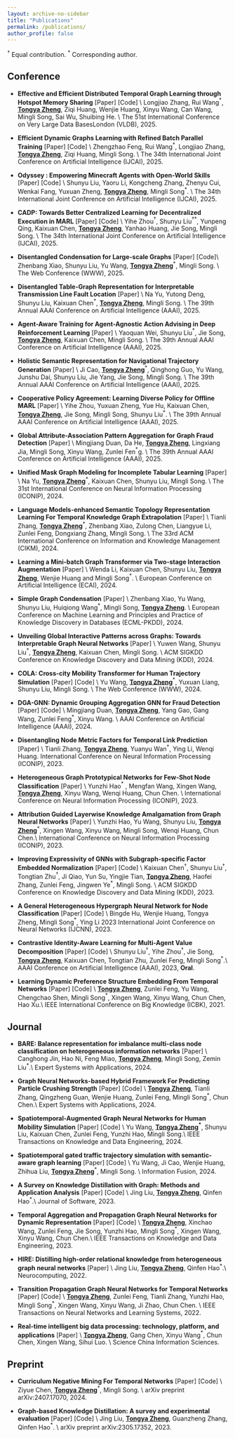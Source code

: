 ```yaml
---
layout: archive-no-sidebar
title: "Publications"
permalink: /publications/
author_profile: false
---
```


$^\dagger$ Equal contribution. $^*$ Corresponding author.

## Conference

- **Effective and Efficient Distributed Temporal Graph Learning through Hotspot Memory Sharing** <a href="" target="_blank" style="text-decoration: none">\[Paper\]</a> <a href="" target="_blank" style="text-decoration: none">\[Code\]</a> \\
  Longjiao Zhang, Rui Wang$^*$, **<u>Tongya Zheng</u>**, Ziqi Huang, Wenjie Huang, Xinyu Wang, Can Wang, Mingli Song, Sai Wu, Shuibing He. \\
  The 51st International Conference on Very Large Data BasesLondon (VLDB), 2025.

- **Efficient Dynamic Graphs Learning with Refined Batch Parallel Training** <a href="" target="_blank" style="text-decoration: none">\[Paper\]</a> <a href="" target="_blank" style="text-decoration: none">\[Code\]</a> \\
  Zhengzhao Feng, Rui Wang$^*$, Longjiao Zhang, **<u>Tongya Zheng</u>**, Ziqi Huang, Mingli Song. \\
  The 34th International Joint Conference on Artificial Intelligence (IJCAI), 2025.

- **Odyssey : Empowering Minecraft Agents with Open-World Skills** <a href="https://arxiv.org/abs/2407.15325" target="_blank" style="text-decoration: none">\[Paper\]</a> <a href="https://github.com/zju-vipa/Odyssey" target="_blank" style="text-decoration: none">\[Code\]</a> \\
  Shunyu Liu, Yaoru Li, Kongcheng Zhang, Zhenyu Cui, Wenkai Fang, Yuxuan Zheng, **<u>Tongya Zheng</u>**, Mingli Song$^*$. \\
  The 34th International Joint Conference on Artificial Intelligence (IJCAI), 2025.

- **CADP: Towards Better Centralized Learning for Decentralized Execution in MARL** <a href="https://arxiv.org/abs/2305.17352" target="_blank" style="text-decoration: none">\[Paper\]</a> <a href="https://github.com/zyh1999/CADP" target="_blank" style="text-decoration: none">\[Code\]</a> \\
  Yihe Zhou$^\dagger$, Shunyu Liu$^{\dagger *}$, Yunpeng Qing, Kaixuan Chen, **<u>Tongya Zheng</u>**, Yanhao Huang, Jie Song, Mingli Song. \\
  The 34th International Joint Conference on Artificial Intelligence (IJCAI), 2025.

- **Disentangled Condensation for Large-scale Graphs** <a href="https://arxiv.org/abs/2401.12231" target="_blank" style="text-decoration: none">\[Paper\]</a> <a href="https://github.com/BangHonor/DisCo" target="_blank" style="text-decoration: none">\[Code\]</a>\\
  Zhenbang Xiao, Shunyu Liu, Yu Wang, **<u>Tongya Zheng</u>**$^*$, Mingli Song. \\
  The Web Conference (WWW), 2025.

- **Disentangled Table-Graph Representation for Interpretable Transmission Line Fault Location** <a href="https://openreview.net/forum?id=u9vHIPJJeM" target="_blank" style="text-decoration: none">\[Paper\]</a> \\
  Na Yu, Yutong Deng, Shunyu Liu, Kaixuan Chen$^*$, **<u>Tongya Zheng</u>**, Mingli Song. \\
  The 39th Annual AAAI Conference on Artificial Intelligence (AAAI), 2025.

- **Agent-Aware Training for Agent-Agnostic Action Advising in Deep Reinforcement Learning** <a href="https://openreview.net/forum?id=uqzbsLLMtR" target="_blank" style="text-decoration: none">\[Paper\]</a> \\
  Yaoquan Wei, Shunyu Liu$^*$, Jie Song, **<u>Tongya Zheng</u>**, Kaixuan Chen, Mingli Song. \\
  The 39th Annual AAAI Conference on Artificial Intelligence (AAAI), 2025.

- **Holistic Semantic Representation for Navigational Trajectory Generation** <a href="https://openreview.net/forum?id=wH1Dkg2YeL" target="_blank" style="text-decoration: none">\[Paper\]</a> \\
  Ji Cao, **<u>Tongya Zheng</u>**$^*$, Qinghong Guo, Yu Wang, Junshu Dai, Shunyu Liu, Jie Yang, Jie Song, Mingli Song. \\
  The 39th Annual AAAI Conference on Artificial Intelligence (AAAI), 2025.

- **Cooperative Policy Agreement: Learning Diverse Policy for Offline MARL** <a href="https://openreview.net/forum?id=ti370UZvyP" target="_blank" style="text-decoration: none">\[Paper\]</a> \\
  Yihe Zhou, Yuxuan Zheng, Yue Hu, Kaixuan Chen, **<u>Tongya Zheng</u>**, Jie Song, Mingli Song, Shunyu Liu$^*$. \\
  The 39th Annual AAAI Conference on Artificial Intelligence (AAAI), 2025.

- **Global Attribute-Association Pattern Aggregation for Graph Fraud Detection** <a href="https://openreview.net/forum?id=Vnh0oHEXu9" target="_blank" style="text-decoration: none">\[Paper\]</a> \\
  Mingjiang Duan, Da He, **<u>Tongya Zheng</u>**, Lingxiang Jia, Mingli Song, Xinyu Wang, Zunlei Fen$^*$g. \\
  The 39th Annual AAAI Conference on Artificial Intelligence (AAAI), 2025.

- **Unified Mask Graph Modeling for Incomplete Tabular Learning** <a href="" target="_blank" style="text-decoration: none">\[Paper\]</a> \\
  Na Yu, **<u>Tongya Zheng</u>**$^*$, Kaixuan Chen, Shunyu Liu, Mingli Song. \\
  The 31st International Conference on Neural Information Processing (ICONIP), 2024.

- **Language Models-enhanced Semantic Topology Representation Learning For Temporal Knowledge Graph Extrapolation** <a href="https://dl.acm.org/doi/10.1145/3627673.3679602" target="_blank" style="text-decoration: none">\[Paper\]</a> \\
  Tianli Zhang, **<u>Tongya Zheng</u>**$^*$, Zhenbang Xiao, Zulong Chen, Liangyue Li, Zunlei Feng, Dongxiang Zhang, Mingli Song. \\
  The 33rd ACM International Conference on Information and Knowledge Management (CIKM), 2024.

- **Learning a Mini-batch Graph Transformer via Two-stage Interaction Augmentation** <a href="https://www.ecai2024.eu/programme/accepted-papers" target="_blank" style="text-decoration: none">\[Paper\]</a> \\
  Wenda Li, Kaixuan Chen, Shunyu Liu, **<u>Tongya Zheng</u>**, Wenjie Huang and Mingli Song$^*$. \\
  European Conference on Artificial Intelligence (ECAI), 2024.

- **Simple Graph Condensation** <a href="https://arxiv.org/abs/2403.14951" target="_blank" style="text-decoration: none">\[Paper\]</a> \\
  Zhenbang Xiao, Yu Wang, Shunyu Liu, Huiqiong Wang$^*$, Mingli Song, **<u>Tongya Zheng</u>**. \\
  European Conference on Machine Learning and Principles and Practice of Knowledge Discovery in Databases (ECML-PKDD), 2024.

- **Unveiling Global Interactive Patterns across Graphs: Towards Interpretable Graph Neural Networks** <a href="https://openreview.net/forum?id=YsTHWus1DF" target="_blank" style="text-decoration: none">\[Paper\]</a> \\
  Yuwen Wang, Shunyu Liu$^*$, **<u>Tongya Zheng</u>**, Kaixuan Chen, Mingli Song. \\
  ACM SIGKDD Conference on Knowledge Discovery and Data Mining (KDD), 2024.

- **COLA: Cross-city Mobility Transformer for Human Trajectory Simulation** <a href="https://dl.acm.org/doi/abs/10.1145/3589334.3645469" target="_blank" style="text-decoration: none">\[Paper\]</a> <a href="https://github.com/Star607/Cross-city-Mobility-Transformer" target="_blank" style="text-decoration: none">\[Code\]</a> \\
  Yu Wang, **<u>Tongya Zheng</u>**$^*$, Yuxuan Liang, Shunyu Liu, Mingli Song. \\
  The Web Conference (WWW), 2024.

- **DGA-GNN: Dynamic Grouping Aggregation GNN for Fraud Detection** <a href="https://ojs.aaai.org/index.php/AAAI/article/view/29067" target="_blank" style="text-decoration: none">\[Paper\]</a> <a href="https://github.com/AtwoodDuan/DGA-GNN" target="_blank" style="text-decoration: none">\[Code\]</a> \\
  Mingjiang Duan, **<u>Tongya Zheng</u>**, Yang Gao, Gang Wang, Zunlei Feng$^*$, Xinyu Wang. \\
  AAAI Conference on Artificial Intelligence (AAAI), 2024.

- **Disentangling Node Metric Factors for Temporal Link Prediction** <a href="https://link.springer.com/chapter/10.1007/978-981-99-8082-6_27
" target="_blank" style="text-decoration: none">\[Paper\]</a> \\
  Tianli Zhang, **<u>Tongya Zheng</u>**, Yuanyu Wan$^*$, Ying Li, Wenqi Huang.
  International Conference on Neural Information Processing (ICONIP), 2023.
 
- **Heterogeneous Graph Prototypical Networks for Few-Shot Node Classification** <a href="
https://link.springer.com/chapter/10.1007/978-981-99-8132-8_41" target="_blank" style="text-decoration: none">\[Paper\]</a> \\
  Yunzhi Hao$^*$ , Mengfan Wang, Xingen Wang, **<u>Tongya Zheng</u>**, Xinyu Wang, Wenqi Huang, Chun Chen. \\
  International Conference on Neural Information Processing (ICONIP), 2023.

- **Attribution Guided Layerwise Knowledge Amalgamation from Graph Neural Networks** <a href="https://www.springerprofessional.de/attribution-guided-layerwise-knowledge-amalgamation-from-graph-n/26298874" target="_blank" style="text-decoration: none">\[Paper\]</a> \\
  Yunzhi Hao, Yu Wang, Shunyu Liu, **<u>Tongya Zheng</u>**$^*$, Xingen Wang, Xinyu Wang, Mingli Song, Wenqi Huang, Chun Chen.\\
  International Conference on Neural Information Processing (ICONIP), 2023.

- **Improving Expressivity of GNNs with Subgraph-specific Factor Embedded Normalization** <a href="https://arxiv.org/abs/2305.19903" target="_blank" style="text-decoration: none">\[Paper\]</a> <a href="https://github.com/chenchkx/SuperNorm" target="_blank" style="text-decoration: none">\[Code\]</a> \\
  Kaixuan Chen$^\dagger$, Shunyu Liu$^\dagger$, Tongtian Zhu$^\dagger$, Ji Qiao, Yun Su, Yingjie Tian, **<u>Tongya Zheng</u>**, Haofei Zhang, Zunlei Feng, Jingwen Ye$^*$, Mingli Song. \\
  ACM SIGKDD Conference on Knowledge Discovery and Data Mining (KDD), 2023.

- **A General Heterogeneous Hypergraph Neural Network for Node Classification** <a href="" target="_blank" style="text-decoration: none">\[Paper\]</a> <a href="" target="_blank" style="text-decoration: none">\[Code\]</a> \\
Bingde Hu, Wenjie Huang, Tongya Zheng, Mingli Song$^*$, Ying Li
2023 International Joint Conference on Neural Networks (IJCNN), 2023.

- **Contrastive Identity-Aware Learning for Multi-Agent Value Decomposition** <a href="https://arxiv.org/abs/2211.12712" target="_blank" style="text-decoration: none">\[Paper\]</a> <a href="https://github.com/liushunyu/CIA" target="_blank" style="text-decoration: none">\[Code\]</a> \\
  Shunyu Liu$^\dagger$, Yihe Zhou$^\dagger$, Jie Song, **<u>Tongya Zheng</u>**, Kaixuan Chen, Tongtian Zhu, Zunlei Feng, Mingli Song$^*$.\\
  AAAI Conference on Artificial Intelligence (AAAI), 2023, **Oral**.

- **Learning Dynamic Preference Structure Embedding From Temporal Networks** <a href="https://ieeexplore.ieee.org/abstract/document/9667681" target="_blank" style="text-decoration: none">\[Paper\]</a> <a href="https://github.com/doujiang-zheng/Dynamic-Preference-Structure" target="_blank" style="text-decoration: none">\[Code\]</a> \\
  **<u>Tongya Zheng</u>**, Zunlei Feng, Yu Wang, Chengchao Shen, Mingli Song$^*$, Xingen Wang, Xinyu Wang, Chun Chen, Hao Xu.\\
  IEEE International Conference on Big Knowledge (ICBK), 2021.

## Journal

- **BARE: Balance representation for imbalance multi-class node classification on heterogeneous information networks** <a href="https://www.sciencedirect.com/science/article/abs/pii/S0957417425001289" target="_blank" style="text-decoration: none">\[Paper\]</a> \\
  Canghong Jin, Hao Ni, Feng Miao, **<u>Tongya Zheng</u>**, Mingli Song, Zemin Liu$^*$.\\
  Expert Systems with Applications, 2024.

- **Graph Neural Networks-based Hybrid Framework For Predicting Particle Crushing Strength** <a href="https://www.sciencedirect.com/science/article/abs/pii/S0957417424015586" target="_blank" style="text-decoration: none">\[Paper\]</a> <a href="https://github.com/doujiang-zheng/GNN-For-Particle-Crushing" target="_blank" style="text-decoration: none">\[Code\]</a> \\
  **<u>Tongya Zheng</u>**, Tianli Zhang, Qingzheng Guan, Wenjie Huang, Zunlei Feng, Mingli Song$^*$, Chun Chen.\\
  Expert Systems with Applications, 2024.

- **Spatiotemporal-Augmented Graph Neural Networks for Human Mobility Simulation** <a href="https://arxiv.org/abs/2306.09381" target="_blank" style="text-decoration: none">\[Paper\]</a>  <a href="https://github.com/Star607/STAR-TKDE" target="_blank" style="text-decoration: none">\[Code\] </a> \\
  Yu Wang, **<u>Tongya Zheng</u>$^*$**, Shunyu Liu, Kaixuan Chen, Zunlei Feng, Yunzhi Hao, Mingli Song.\\
  IEEE Transactions on Knowledge and Data Engineering, 2024.

- **Spatiotemporal gated traffic trajectory simulation with semantic-aware graph learning** <a href="https://www.sciencedirect.com/science/article/pii/S1566253524001829" target="_blank" style="text-decoration: none">\[Paper\]</a> <a href="https://github.com/Star607/STEGA" target="_blank" style="text-decoration: none">\[Code\]</a> \\
  Yu Wang, Ji Cao, Wenjie Huang, Zhihua Liu, **<u>Tongya Zheng</u>**$^*$, Mingli Song. \\
  Information Fusion, 2024.

- **A Survey on Knowledge Distillation with Graph: Methods and Application Analysis** <a href="https://www.jos.org.cn/josen/article/abstract/mi007" target="_blank" style="text-decoration: none">\[Paper\]</a> <a href="https://github.com/liujing1023/Graph-based-Knowledge-Distillation" target="_blank" style="text-decoration: none">\[Code\]</a> \\
  Jing Liu, **<u>Tongya Zheng</u>**, Qinfen Hao$^*$.\\
  Journal of Software, 2023.

- **Temporal Aggregation and Propagation Graph Neural Networks for Dynamic Representation** <a href="https://ieeexplore.ieee.org/abstract/document/10094005" target="_blank" style="text-decoration: none">\[Paper\]</a> <a href="https://github.com/doujiang-zheng/TAP-GNN" target="_blank" style="text-decoration: none">\[Code\]</a> \\
  **<u>Tongya Zheng</u>**, Xinchao Wang, Zunlei Feng, Jie Song, Yunzhi Hao, Mingli Song$^*$, Xingen Wang, Xinyu Wang, Chun Chen.\\
  IEEE Transactions on Knowledge and Data Engineering, 2023.

- **HIRE: Distilling high-order relational knowledge from heterogeneous graph neural networks** <a href="https://www.sciencedirect.com/science/article/pii/S0925231222009961" target="_blank" style="text-decoration: none">\[Paper\]</a> \\
  Jing Liu, **<u>Tongya Zheng</u>**, Qinfen Hao$^*$.\\
  Neurocomputing, 2022.

- **Transition Propagation Graph Neural Networks for Temporal Networks** <a href="https://ieeexplore.ieee.org/abstract/document/9955364" target="_blank" style="text-decoration: none">\[Paper\]</a> <a href="https://github.com/doujiang-zheng/TIP-GNN" target="_blank" style="text-decoration: none">\[Code\]</a> \\
  **<u>Tongya Zheng</u>**, Zunlei Feng, Tianli Zhang, Yunzhi Hao, Mingli Song$^*$, Xingen Wang, Xinyu Wang, Ji Zhao, Chun Chen. \\
  IEEE Transactions on Neural Networks and Learning Systems, 2022.

- **Real-time intelligent big data processing: technology, platform, and applications** <a href="https://link.springer.com/article/10.1007/s11432-018-9834-8" target="_blank" style="text-decoration: none">\[Paper\]</a> \\
  **<u>Tongya Zheng</u>**, Gang Chen, Xinyu Wang$^*$, Chun Chen, Xingen Wang, Sihui Luo. \\
  Science China Information Sciences.

## Preprint

- **Curriculum Negative Mining For Temporal Networks** <a href="https://arxiv.org/abs/2407.17070" target="_blank" style="text-decoration: none">\[Paper\]</a> <a href="https://github.com/zziyue83/CurNM" target="_blank" style="text-decoration: none">\[Code\]</a>  \\
  Ziyue Chen, **<u>Tongya Zheng</u>**$^*$, Mingli Song. \\
  arXiv preprint arXiv:2407.17070, 2024.

- **Graph-based Knowledge Distillation: A survey and experimental evaluation** <a href="https://arxiv.org/abs/2302.14643" target="_blank" style="text-decoration: none">\[Paper\]</a> <a href="https://github.com/liujing1023/Graph-based-Knowledge-Distillation" target="_blank" style="text-decoration: none">\[Code\]</a> \\
  Jing Liu, **<u>Tongya Zheng</u>**, Guanzheng Zhang, Qinfen Hao$^*$. \\
  arXiv preprint arXiv:2305.17352, 2023.
